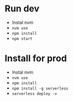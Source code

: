 # Run dev

- Instal nvm
- `nvm use`
- `npm install`
- `npm start`

# Install for prod

- Instal nvm
- `nvm use`
- `npm install`
- `npm install -g serverless`
- `serverless deploy -v`

